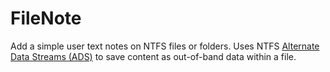 # FileNote

Add a simple user text notes on NTFS files or folders. Uses NTFS [Alternate Data Streams (ADS)](https://en.wikipedia.org/wiki/NTFS#Alternate_data_streams_(ADS)) to save content as out-of-band data within a file.
